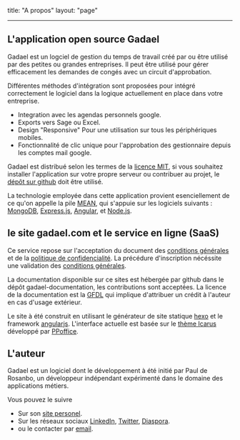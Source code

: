 title: "A propos"
layout: "page"

---


## L'application open source Gadael

Gadael est un logciel de gestion du temps de travail créé par ou être utilisé par des petites ou grandes entreprises. Il peut être utilisé pour gérer efficacement les demandes de congés avec un circuit d'approbation.

Différentes méthodes d'intégration sont proposées pour intégré correctement le logiciel dans la logique actuellement en place dans votre entreprise.

* Integration avec les agendas personnels google.
* Exports vers Sage ou Excel.
* Design "Responsive" Pour une utilisation sur tous les périphériques mobiles.
* Fonctionnalité de clic unique pour l'approbation des gestionnaire depuis les comptes mail google.

Gadael est distribué selon les termes de la [licence MIT](https://fr.wikipedia.org/wiki/Licence_MIT), si vous souhaitez installer l'application sur votre propre serveur ou contribuer au projet, le [dépôt sur github](https://github.com/gadael/gadael) doit être utilisé.

La technologie employée dans cette application provient esenciellement de ce qu'on appelle la pile [MEAN](https://en.wikipedia.org/wiki/MEAN_%28software_bundle%29), qui s'appuie sur les logiciels suivants :
[MongoDB](https://www.mongodb.com/),
[Express.js](http://expressjs.com/),
[Angular](https://angularjs.org/), et
[Node.js](https://nodejs.org/).


## le site gadael.com et le service en ligne (SaaS)

Ce service repose sur l'acceptation du document des [conditions générales](/fr/legal/terms-of-service.html) et de la [politique de confidencialité](/fr/legal/privacy-policy.html). La précédure d'inscription nécéssite une validation des [conditions générales](/fr/legal/terms-of-service.html).

La documentation disponible sur ce sites est hébergée par github dans le dépôt gadael-documentation, les contributions sont acceptées. La licence de la documentation est la [GFDL](https://www.gnu.org/licenses/fdl-1.3.html) qui implique d'attribuer un crédit à l'auteur en cas d'usage extérieur.

Le site à été construit en utilisant le générateur de site statique [hexo](https://hexo.io/) et le framework [angularjs](https://angularjs.org/). L'interface actuelle est basée sur le [thème Icarus](https://github.com/ppoffice/hexo-theme-icarus) développé par [PPoffice](https://github.com/ppoffice).


## L'auteur

Gadael est un logiciel dont le développement à été initié par Paul de Rosanbo, un développeur indépendant expérimenté dans le domaine des applications métiers.

Vous pouvez le suivre
* Sur son [site personel](http://www.rosanbo.com).
* Sur les réseaux sociaux [LinkedIn](https://fr.linkedin.com/in/paul-de-rosanbo-0177368a), [Twitter](https://twitter.com/polo2ro), [Diaspora](https://framasphere.org/people/25627fe0aa67013296982a0000053625).
* ou le contacter par [email](mailto:paul@rosanbo.com).
